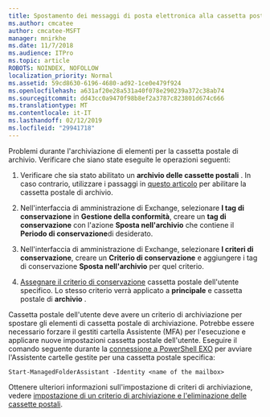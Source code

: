 ```yaml
---
title: Spostamento dei messaggi di posta elettronica alla cassetta postale di archiviazione
ms.author: cmcatee
author: cmcatee-MSFT
manager: mnirkhe
ms.date: 11/7/2018
ms.audience: ITPro
ms.topic: article
ROBOTS: NOINDEX, NOFOLLOW
localization_priority: Normal
ms.assetid: 59cd8630-6196-4680-ad92-1ce0e479f924
ms.openlocfilehash: a631af20e28a531a40f078e290239a372c38ab74
ms.sourcegitcommit: dd43cc0a9470f98b8ef2a3787c823801d674c666
ms.translationtype: MT
ms.contentlocale: it-IT
ms.lasthandoff: 02/12/2019
ms.locfileid: "29941718"
---
```

Problemi durante l'archiviazione di elementi per la cassetta postale di archivio. Verificare che siano state eseguite le operazioni seguenti:
  
1. Verificare che sia stato abilitato un **archivio delle cassette postali** . In caso contrario, utilizzare i passaggi in [questo articolo](https://docs.microsoft.com/office365/securitycompliance/enable-archive-mailboxes) per abilitare la cassetta postale di archivio. 
    
2. Nell'interfaccia di amministrazione di Exchange, selezionare **I tag di conservazione** in **Gestione della conformità**, creare un **tag di conservazione** con l'azione **Sposta nell'archivio** che contiene il **Periodo di conservazione**di desiderato.
    
3. Nell'interfaccia di amministrazione di Exchange, selezionare **I criteri di conservazione**, creare un **Criterio di conservazione** e aggiungere i tag di conservazione **Sposta nell'archivio** per quel criterio. 
    
4. [Assegnare il criterio di conservazione](https://docs.microsoft.com/exchange/security-and-compliance/messaging-records-management/apply-retention-policy) cassetta postale dell'utente specifico. Lo stesso criterio verrà applicato a **principale** e cassetta postale di **archivio** . 
    
Cassetta postale dell'utente deve avere un criterio di archiviazione per spostare gli elementi di cassetta postale di archiviazione. Potrebbe essere necessario forzare il gestiti cartella Assistente (MFA) per l'esecuzione e applicare nuove impostazioni cassetta postale dell'utente. Eseguire il comando seguente durante la [connessione a PowerShell EXO](https://docs.microsoft.com/powershell/exchange/exchange-online/connect-to-exchange-online-powershell/connect-to-exchange-online-powershell?view=exchange-ps) per avviare l'Assistente cartelle gestite per una cassetta postale specifica: 
  
```
Start-ManagedFolderAssistant -Identity <name of the mailbox>
```

Ottenere ulteriori informazioni sull'impostazione di criteri di archiviazione, vedere [impostazione di un criterio di archiviazione e l'eliminazione delle cassette postali](https://docs.microsoft.com/office365/securitycompliance/set-up-an-archive-and-deletion-policy-for-mailboxes#step-1-enable-archive-mailboxes-for-users).
  

